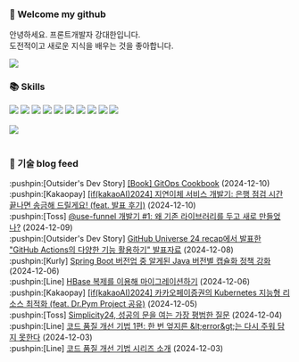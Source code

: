 ### 👋 Welcome my github

안녕하세요. 프론트개발자 강대한입니다.
<br>
도전적이고 새로운 지식을 배우는 것을 좋아합니다.

<!--
![header](https://capsule-render.vercel.app/api?type=Waving&color=auto&height=300&section=header&text=Welcome&fontAlignY=40&desc=KangDaeHan%20github%20&descSize=20&descAlignY=55&animation=fadeIn&fontSize=90)

**KangDaeHan/KangDaeHan** is a ✨ _special_ ✨ repository because its `README.md` (this file) appears on your GitHub profile.

Here are some ideas to get you started:

- 🔭 I’m currently working on ...
- 🌱 I’m currently learning ...
- 👯 I’m looking to collaborate on ...
- 🤔 I’m looking for help with ...
- 💬 Ask me about ...
- 📫 How to reach me: ...
- 😄 Pronouns: ...
- ⚡ Fun fact: ...
-->

<a href="https://twinfamily.github.io" target="_blank"><img src="https://img.shields.io/badge/Blog-121D33?style=flat-square&logo=blogger&logoColor=ffffff"/></a>

### :books: Skills
<a href="#" target="_blank"><img src="https://img.shields.io/badge/React-61DAFB?style=flat-square&logo=react&logoColor=ffffff"/></a>
<a href="#" target="_blank"><img src="https://img.shields.io/badge/Html5-E34F26?style=flat-square&logo=html5&logoColor=ffffff"/></a>
<a href="#" target="_blank"><img src="https://img.shields.io/badge/Javascript-F7DF1E?style=flat-square&logo=javascript&logoColor=ffffff"/></a>
<a href="#" target="_blank"><img src="https://img.shields.io/badge/Cssmodules-000000?style=flat-square&logo=cssmodules&logoColor=ffffff"/></a>
<a href="#" target="_blank"><img src="https://img.shields.io/badge/Node.js-339933?style=flat-square&logo=nodedotjs&logoColor=ffffff"/></a>
<a href="#" target="_blank"><img src="https://img.shields.io/badge/Typescript-3178C6?style=flat-square&logo=typescript&logoColor=ffffff"/></a>
<a href="#" target="_blank"><img src="https://img.shields.io/badge/Git-F05032?style=flat-square&logo=git&logoColor=ffffff"/></a>
<a href="#" target="_blank"><img src="https://img.shields.io/badge/Gitlab-FC6D26?style=flat-square&logo=gitlab&logoColor=ffffff"/></a>
<a href="#" target="_blank"><img src="https://img.shields.io/badge/Webpack-8DD6F9?style=flat-square&logo=webpack&logoColor=ffffff"/></a>
<a href="#" target="_blank"><img src="https://img.shields.io/badge/Vite-646CFF?style=flat-square&logo=vite&logoColor=ffffff"/></a>
<br><br>
<img src="https://github-readme-stats.vercel.app/api/top-langs/?username=KangDaeHan&layout=compact">
<br><br>
### :round_pushpin: 기술 blog feed
<!-- BLOG-POST-LIST:START --><div>:pushpin:[Outsider's Dev Story] <a target="_blank" href="https://blog.outsider.ne.kr/1745">[Book] GitOps Cookbook</a> (2024-12-10)</div><div>:pushpin:[Kakaopay] <a target="_blank" href="https://tech.kakaopay.com/post/ifkakao2024-delayed-transfer/">[if&lpar;kakaoAI&rpar;2024] 지연이체 서비스 개발기: 은행 점검 시간 끝나면 송금해 드릴게요! &lpar;feat. 발표 후기&rpar;</a> (2024-12-10)</div><div>:pushpin:[Toss] <a target="_blank" href="https://toss.tech/article/use-funnel-1">@use-funnel 개발기 #1: 왜 기존 라이브러리를 두고 새로 만들었나?</a> (2024-12-09)</div><div>:pushpin:[Outsider's Dev Story] <a target="_blank" href="https://blog.outsider.ne.kr/1744">GitHub Universe 24 recap에서 발표한 &quot;GitHub Actions의 다양한 기능 활용하기&quot; 발표자료</a> (2024-12-08)</div><div>:pushpin:[Kurly] <a target="_blank" href="http://thefarmersfront.github.io/blog/75-java-module-with-gson-serialization/">Spring Boot 버전업 중 알게된 Java 버전별 캡슐화 정책 강화</a> (2024-12-06)</div><div>:pushpin:[Line] <a target="_blank" href="https://techblog.lycorp.co.jp/ko/migrating-hbase-with-hbase-replication">HBase 복제를 이용해 마이그레이션하기</a> (2024-12-06)</div><div>:pushpin:[Kakaopay] <a target="_blank" href="https://tech.kakaopay.com/post/ifkakao2024-dr-pym-project/">[if&lpar;kakaoAI&rpar;2024] 카카오페이증권의 Kubernetes 지능형 리소스 최적화 &lpar;feat. Dr.Pym Project 공유&rpar;</a> (2024-12-05)</div><div>:pushpin:[Toss] <a target="_blank" href="https://toss.tech/article/simplicity24">Simplicity24, 성공의 문을 여는 가장 평범한 질문</a> (2024-12-04)</div><div>:pushpin:[Line] <a target="_blank" href="https://techblog.lycorp.co.jp/ko/techniques-for-improving-code-quality-1">코드 품질 개선 기법 1편: 한 번 엎지른 &amp;lt;error&amp;gt;는 다시 주워 담지 못한다</a> (2024-12-03)</div><div>:pushpin:[Line] <a target="_blank" href="https://techblog.lycorp.co.jp/ko/techniques-for-improving-code-quality-list">코드 품질 개선 기법 시리즈 소개</a> (2024-12-03)</div><!-- BLOG-POST-LIST:END -->

<!-- ![Anurag's GitHub stats](https://github-readme-stats.vercel.app/api?username=KangDaeHan&show_icons=true&theme=radical) -->
